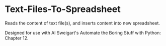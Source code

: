 # Text-Files-To-Spreadsheet

Reads the content of text file(s), and inserts content into new spreadsheet.

Designed for use with Al Sweigart's Automate the Boring Stuff with Python: Chapter 12.